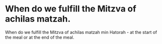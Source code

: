 # When do we fulfill the Mitzva of achilas matzah.
When do we fulfill the Mitzva of achilas matzah min Hatorah - at the start of the meal or at the end of the meal.
